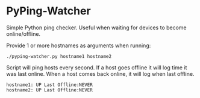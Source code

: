# PyPing-Watcher
Simple Python ping checker. Useful when waiting for devices to become online/offline.

Provide 1 or more hostnames as arguments when running:
```
./pyping-watcher.py hostname1 hostname2
```

Script will ping hosts every second. If a host goes offline it will log time it was last online.
When a host comes back online, it will log when last offline.
```
hostname1: UP Last Offline:NEVER
hostname2: UP Last Offline:NEVER
```
